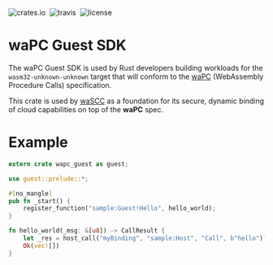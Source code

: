 ![crates.io](https://img.shields.io/crates/v/wapc-guest.svg)&nbsp;
![travis](https://travis-ci.org/wapc/wapc-guest-rust.svg?branch=master)&nbsp;
![license](https://img.shields.io/crates/l/wapc-guest.svg)

# waPC Guest SDK

The waPC Guest SDK is used by Rust developers building workloads for the `wasm32-unknown-unknown` target that will conform to the [waPC](https://wascap.io/comms) (WebAssembly Procedure Calls) specification. 

This crate is used by [waSCC](https://wascc.dev) as a foundation for its secure, dynamic binding of cloud capabilities on top of the **waPC** spec.

# Example

```rust
extern crate wapc_guest as guest;

use guest::prelude::*;

#[no_mangle]
pub fn _start() {
    register_function("sample:Guest!Hello", hello_world);   
}

fn hello_world(_msg: &[u8]) -> CallResult {
    let _res = host_call("myBinding", "sample:Host", "Call", b"hello")?;
    Ok(vec![])
}
```
